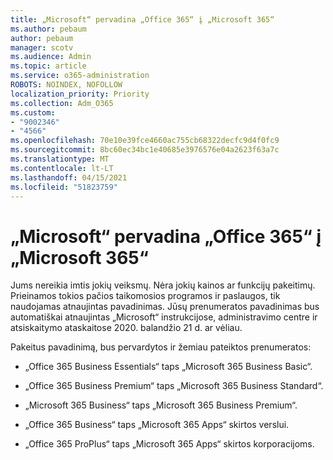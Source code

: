 ```yaml
---
title: „Microsoft“ pervadina „Office 365“ į „Microsoft 365“
ms.author: pebaum
author: pebaum
manager: scotv
ms.audience: Admin
ms.topic: article
ms.service: o365-administration
ROBOTS: NOINDEX, NOFOLLOW
localization_priority: Priority
ms.collection: Adm_O365
ms.custom:
- "9002346"
- "4566"
ms.openlocfilehash: 70e10e39fce4660ac755cb68322decfc9d4f0fc9
ms.sourcegitcommit: 8bc60ec34bc1e40685e3976576e04a2623f63a7c
ms.translationtype: MT
ms.contentlocale: lt-LT
ms.lasthandoff: 04/15/2021
ms.locfileid: "51823759"
---
```

# <a name="microsoft-is-renaming-office-365-to-microsoft-365"></a>„Microsoft“ pervadina „Office 365“ į „Microsoft 365“

Jums nereikia imtis jokių veiksmų. Nėra jokių kainos ar funkcijų pakeitimų. Prieinamos tokios pačios taikomosios programos ir paslaugos, tik naudojamas atnaujintas pavadinimas. Jūsų prenumeratos pavadinimas bus automatiškai atnaujintas „Microsoft“ instrukcijose, administravimo centre ir atsiskaitymo ataskaitose 2020. balandžio 21 d. ar vėliau.

Pakeitus pavadinimą, bus pervardytos ir žemiau pateiktos prenumeratos:

- „Office 365 Business Essentials“ taps „Microsoft 365 Business Basic“.

- „Office 365 Business Premium“ taps „Microsoft 365 Business Standard“.

- „Microsoft 365 Business“ taps „Microsoft 365 Business Premium“.

- „Office 365 Business“ taps „Microsoft 365 Apps“ skirtos verslui.

- „Office 365 ProPlus“ taps „Microsoft 365 Apps“ skirtos korporacijoms.
